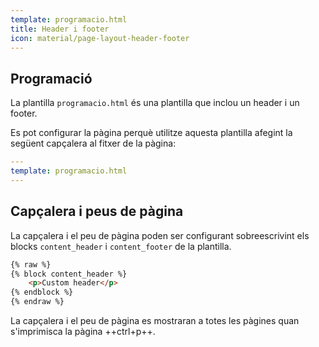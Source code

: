 ```yaml
---
template: programacio.html
title: Header i footer
icon: material/page-layout-header-footer
---
```


## Programació
La plantilla `programacio.html` és una plantilla que inclou un header
i un footer.

Es pot configurar la pàgina perquè utilitze aquesta plantilla afegint
la següent capçalera al fitxer de la pàgina:
```yml
---
template: programacio.html
---
```

<div class="break-page"></div>

## Capçalera i peus de pàgina
La capçalera i el peu de pàgina poden ser configurant sobreescrivint
els blocks `content_header` i `content_footer` de la plantilla.

```html
{% raw %}
{% block content_header %}
    <p>Custom header</p>
{% endblock %}
{% endraw %}
```

La capçalera i el peu de pàgina es mostraran a totes les pàgines
quan s'imprimisca la pàgina ++ctrl+p++.
